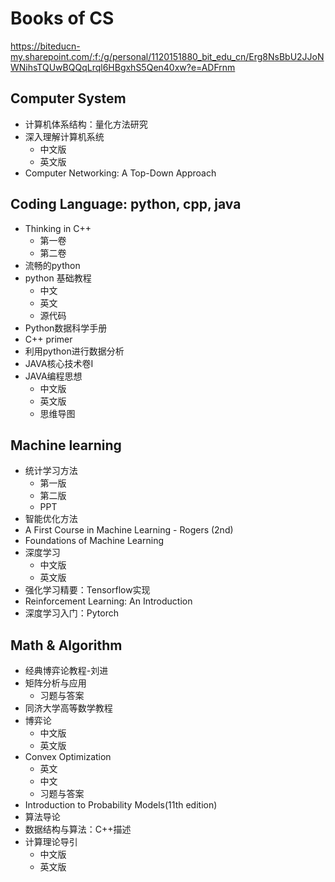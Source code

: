 # Books of CS
https://biteducn-my.sharepoint.com/:f:/g/personal/1120151880_bit_edu_cn/Erg8NsBbU2JJoNWNihsTQUwBQQqLrql6HBgxhS5Qen40xw?e=ADFrnm
## Computer System
- 计算机体系结构：量化方法研究
- 深入理解计算机系统
  - 中文版
  - 英文版
- Computer Networking: A Top-Down Approach
## Coding Language: python, cpp, java
- Thinking in C++
  - 第一卷
  - 第二卷
- 流畅的python
- python 基础教程
  - 中文
  - 英文
  - 源代码
- Python数据科学手册
- C++ primer
- 利用python进行数据分析
- JAVA核心技术卷I
- JAVA编程思想
  - 中文版
  - 英文版
  - 思维导图 
## Machine learning
- 统计学习方法
  - 第一版
  - 第二版
  - PPT
- 智能优化方法
- A First Course in Machine Learning - Rogers (2nd)
- Foundations of Machine Learning
- 深度学习
  - 中文版
  - 英文版
- 强化学习精要：Tensorflow实现
- Reinforcement Learning: An Introduction
- 深度学习入门：Pytorch
## Math & Algorithm
- 经典博弈论教程-刘进
- 矩阵分析与应用
  - 习题与答案
- 同济大学高等数学教程
- 博弈论
  - 中文版
  - 英文版
- Convex Optimization
  - 英文
  - 中文
  - 习题与答案
- Introduction to Probability Models(11th edition)
- 算法导论
- 数据结构与算法：C++描述
- 计算理论导引
  - 中文版
  - 英文版
